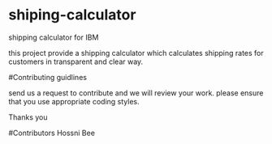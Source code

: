 # shiping-calculator
shipping calculator for IBM

this project provide a shipping calculator which calculates shipping rates for customers in transparent and clear way.


#Contributing guidlines

send us a request to contribute and we will review your work. please ensure that you use appropriate coding styles. 

Thanks you

#Contributors
Hossni
Bee
